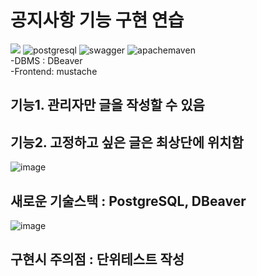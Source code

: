 # 공지사항 기능 구현 연습
 <img src="https://img.shields.io/badge/Spring%20Boot-6DB33F?style=for-the-badge&logo=Spring%20Boot&logoColor=black"/> <img alt="postgresql" src ="https://img.shields.io/badge/postgresql-4169E1.svg?&style=for-the-badge&logo=postgresql&logoColor=white"/> <img alt="swagger" src ="https://img.shields.io/badge/swagger-85EA2D.svg?&style=for-the-badge&logo=swagger&logoColor=white"/> <img alt="apachemaven" src ="https://img.shields.io/badge/apachemaven-C71A36.svg?&style=for-the-badge&logo=apachemaven&logoColor=white"/><br>
-DBMS : DBeaver <br>
-Frontend: mustache
## 기능1. 관리자만 글을 작성할 수 있음
## 기능2. 고정하고 싶은 글은 최상단에 위치함
![image](https://github.com/koratoo/notice-board/assets/96603612/6548ef53-5713-410f-b4d2-07094e584c2f)

## 새로운 기술스택 : PostgreSQL, DBeaver
![image](https://github.com/koratoo/notice/assets/96603612/f205bf9f-3623-4319-86a9-9d7b30fabe8b)

## 구현시 주의점 : 단위테스트 작성
